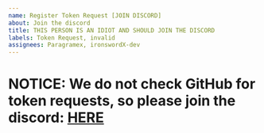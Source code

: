 ```yaml
---
name: Register Token Request [JOIN DISCORD]
about: Join the discord
title: THIS PERSON IS AN IDIOT AND SHOULD JOIN THE DISCORD
labels: Token Request, invalid
assignees: Paragramex, ironswordX-dev
---
```


# NOTICE: We do not check GitHub for token requests, so please join the discord: [HERE](https://discord.gg/eNy3DEjsRb)
